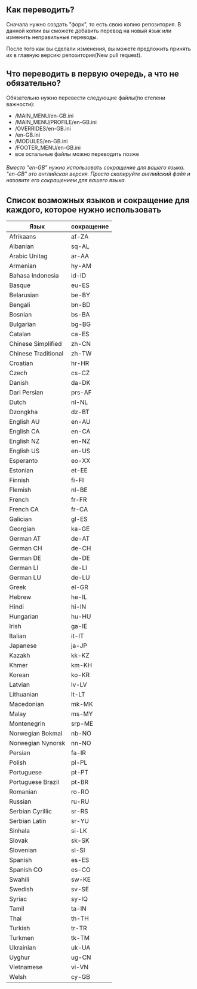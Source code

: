 Как переводить?
---------------------
Сначала нужно создать "форк", то есть свою копию репозитория. В данной копии вы сможете добавить перевод на новый язык или изменить неправильные переводы.

После того как вы сделали изменения, вы можете предложить принять их в главную версию репозитория(New pull request).

Что переводить в первую очередь, а что не обязательно?
---------------------
Обязательно нужно перевести следующие файлы(по степени важности):
* /MAIN_MENU/en-GB.ini
* /MAIN_MENU/PROFILE/en-GB.ini
* /OVERRIDES/en-GB.ini
* /en-GB.ini
* /MODULES/en-GB.ini
* /FOOTER_MENU/en-GB.ini
* все остальные файлы можно переводить позже

###### Вместо "en-GB" нужно использовать сокращение для вашего языка. "en-GB" это английская версия. Просто скопируйте английский файл и назовите его сокращением для вашего языка.

Список возможных языков и сокращение для каждого, которое нужно использовать
---------------------

| Язык | сокращение |
| ------------- | ------------- |
| Afrikaans | af-ZA |
| Albanian | sq-AL |
| Arabic Unitag | ar-AA |
| Armenian | hy-AM |
| Bahasa Indonesia | id-ID |
| Basque | eu-ES |
| Belarusian | be-BY |
| Bengali | bn-BD |
| Bosnian | bs-BA |
| Bulgarian | bg-BG |
| Catalan | ca-ES |
| Chinese Simplified | zh-CN |
| Chinese Traditional | zh-TW |
| Croatian | hr-HR |
| Czech | cs-CZ |
| Danish | da-DK |
| Dari Persian | prs-AF |
| Dutch | nl-NL |
| Dzongkha | dz-BT |
| English AU | en-AU |
| English CA | en-CA |
| English NZ | en-NZ |
| English US | en-US |
| Esperanto | eo-XX |
| Estonian | et-EE |
| Finnish | fi-FI |
| Flemish | nl-BE |
| French | fr-FR |
| French CA | fr-CA |
| Galician | gl-ES |
| Georgian | ka-GE |
| German AT | de-AT |
| German CH | de-CH |
| German DE | de-DE |
| German LI | de-LI |
| German LU | de-LU |
| Greek | el-GR |
| Hebrew | he-IL |
| Hindi | hi-IN |
| Hungarian | hu-HU |
| Irish | ga-IE |
| Italian | it-IT |
| Japanese | ja-JP |
| Kazakh | kk-KZ |
| Khmer | km-KH |
| Korean | ko-KR |
| Latvian | lv-LV |
| Lithuanian | lt-LT |
| Macedonian | mk-MK |
| Malay | ms-MY |
| Montenegrin | srp-ME |
| Norwegian Bokmal | nb-NO |
| Norwegian Nynorsk | nn-NO |
| Persian | fa-IR |
| Polish | pl-PL |
| Portuguese | pt-PT |
| Portuguese Brazil | pt-BR |
| Romanian | ro-RO |
| Russian | ru-RU |
| Serbian Cyrillic | sr-RS |
| Serbian Latin | sr-YU |
| Sinhala | si-LK |
| Slovak | sk-SK |
| Slovenian | sl-SI |
| Spanish | es-ES |
| Spanish CO | es-CO |
| Swahili | sw-KE |
| Swedish | sv-SE |
| Syriac | sy-IQ |
| Tamil | ta-IN |
| Thai | th-TH |
| Turkish | tr-TR |
| Turkmen | tk-TM |
| Ukrainian | uk-UA |
| Uyghur | ug-CN |
| Vietnamese | vi-VN |
| Welsh | cy-GB |

